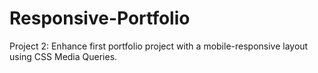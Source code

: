 # Responsive-Portfolio

Project 2: Enhance first portfolio project with a mobile-responsive layout using CSS Media Queries.
